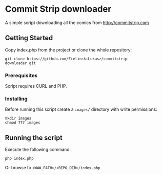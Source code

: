 # Commit Strip downloader

A simple script downloading all the comics from http://commitstrip.com 

## Getting Started

Copy index.php from the project or clone the whole repository:
```
git clone https://github.com/ZielinskiLukasz/commitstrip-downloader.git
```

### Prerequisites

Script requires CURL and PHP.

### Installing

Before running this script create a `images/` directory with write permissions:
```
mkdir images
chmod 777 images
```

## Running the script
Execute the following command:
```
php index.php
```

Or browse to `<WWW_PATH>/<REPO_DIR>/index.php`

